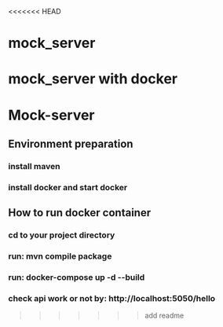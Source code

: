 <<<<<<< HEAD
# mock_server
mock_server with docker 
=======
# Mock-server

## Environment preparation
### install maven 
### install docker and start docker

## How to run docker container
### cd to your project directory 
### run: mvn compile package
### run: docker-compose up -d --build
### check api work or not by: http://localhost:5050/hello

>>>>>>> add readme
